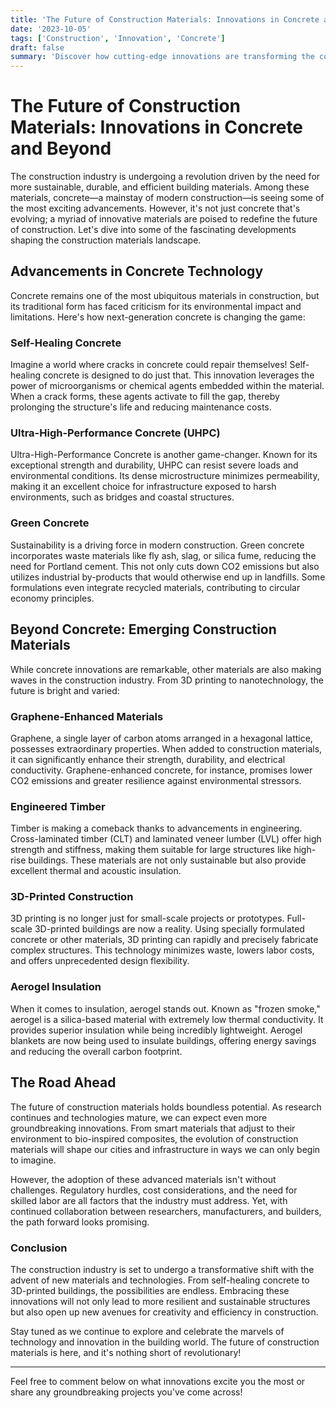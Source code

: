 ```yaml
---
title: 'The Future of Construction Materials: Innovations in Concrete and Beyond'
date: '2023-10-05'
tags: ['Construction', 'Innovation', 'Concrete']
draft: false
summary: 'Discover how cutting-edge innovations are transforming the construction industry with groundbreaking advancements in concrete and other materials.'
---
```


# The Future of Construction Materials: Innovations in Concrete and Beyond

The construction industry is undergoing a revolution driven by the need for more sustainable, durable, and efficient building materials. Among these materials, concrete—a mainstay of modern construction—is seeing some of the most exciting advancements. However, it's not just concrete that's evolving; a myriad of innovative materials are poised to redefine the future of construction. Let's dive into some of the fascinating developments shaping the construction materials landscape.

## Advancements in Concrete Technology

Concrete remains one of the most ubiquitous materials in construction, but its traditional form has faced criticism for its environmental impact and limitations. Here's how next-generation concrete is changing the game:

### Self-Healing Concrete

Imagine a world where cracks in concrete could repair themselves! Self-healing concrete is designed to do just that. This innovation leverages the power of microorganisms or chemical agents embedded within the material. When a crack forms, these agents activate to fill the gap, thereby prolonging the structure's life and reducing maintenance costs.

### Ultra-High-Performance Concrete (UHPC)

Ultra-High-Performance Concrete is another game-changer. Known for its exceptional strength and durability, UHPC can resist severe loads and environmental conditions. Its dense microstructure minimizes permeability, making it an excellent choice for infrastructure exposed to harsh environments, such as bridges and coastal structures.

### Green Concrete

Sustainability is a driving force in modern construction. Green concrete incorporates waste materials like fly ash, slag, or silica fume, reducing the need for Portland cement. This not only cuts down CO2 emissions but also utilizes industrial by-products that would otherwise end up in landfills. Some formulations even integrate recycled materials, contributing to circular economy principles.

## Beyond Concrete: Emerging Construction Materials

While concrete innovations are remarkable, other materials are also making waves in the construction industry. From 3D printing to nanotechnology, the future is bright and varied:

### Graphene-Enhanced Materials

Graphene, a single layer of carbon atoms arranged in a hexagonal lattice, possesses extraordinary properties. When added to construction materials, it can significantly enhance their strength, durability, and electrical conductivity. Graphene-enhanced concrete, for instance, promises lower CO2 emissions and greater resilience against environmental stressors.

### Engineered Timber

Timber is making a comeback thanks to advancements in engineering. Cross-laminated timber (CLT) and laminated veneer lumber (LVL) offer high strength and stiffness, making them suitable for large structures like high-rise buildings. These materials are not only sustainable but also provide excellent thermal and acoustic insulation.

### 3D-Printed Construction

3D printing is no longer just for small-scale projects or prototypes. Full-scale 3D-printed buildings are now a reality. Using specially formulated concrete or other materials, 3D printing can rapidly and precisely fabricate complex structures. This technology minimizes waste, lowers labor costs, and offers unprecedented design flexibility.

### Aerogel Insulation

When it comes to insulation, aerogel stands out. Known as "frozen smoke," aerogel is a silica-based material with extremely low thermal conductivity. It provides superior insulation while being incredibly lightweight. Aerogel blankets are now being used to insulate buildings, offering energy savings and reducing the overall carbon footprint.

## The Road Ahead

The future of construction materials holds boundless potential. As research continues and technologies mature, we can expect even more groundbreaking innovations. From smart materials that adjust to their environment to bio-inspired composites, the evolution of construction materials will shape our cities and infrastructure in ways we can only begin to imagine.

However, the adoption of these advanced materials isn't without challenges. Regulatory hurdles, cost considerations, and the need for skilled labor are all factors that the industry must address. Yet, with continued collaboration between researchers, manufacturers, and builders, the path forward looks promising.

### Conclusion

The construction industry is set to undergo a transformative shift with the advent of new materials and technologies. From self-healing concrete to 3D-printed buildings, the possibilities are endless. Embracing these innovations will not only lead to more resilient and sustainable structures but also open up new avenues for creativity and efficiency in construction.

Stay tuned as we continue to explore and celebrate the marvels of technology and innovation in the building world. The future of construction materials is here, and it's nothing short of revolutionary!

---

Feel free to comment below on what innovations excite you the most or share any groundbreaking projects you've come across!